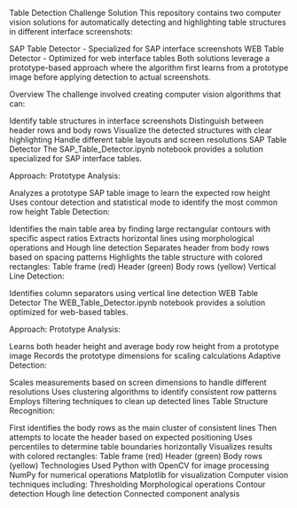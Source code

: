 Table Detection Challenge Solution
This repository contains two computer vision solutions for automatically detecting and highlighting table structures in different interface screenshots:

SAP Table Detector - Specialized for SAP interface screenshots
WEB Table Detector - Optimized for web interface tables
Both solutions leverage a prototype-based approach where the algorithm first learns from a prototype image before applying detection to actual screenshots.

Overview
The challenge involved creating computer vision algorithms that can:

Identify table structures in interface screenshots
Distinguish between header rows and body rows
Visualize the detected structures with clear highlighting
Handle different table layouts and screen resolutions
SAP Table Detector
The SAP_Table_Detector.ipynb notebook provides a solution specialized for SAP interface tables.

Approach:
Prototype Analysis:

Analyzes a prototype SAP table image to learn the expected row height
Uses contour detection and statistical mode to identify the most common row height
Table Detection:

Identifies the main table area by finding large rectangular contours with specific aspect ratios
Extracts horizontal lines using morphological operations and Hough line detection
Separates header from body rows based on spacing patterns
Highlights the table structure with colored rectangles:
Table frame (red)
Header (green)
Body rows (yellow)
Vertical Line Detection:

Identifies column separators using vertical line detection
WEB Table Detector
The WEB_Table_Detector.ipynb notebook provides a solution optimized for web-based tables.

Approach:
Prototype Analysis:

Learns both header height and average body row height from a prototype image
Records the prototype dimensions for scaling calculations
Adaptive Detection:

Scales measurements based on screen dimensions to handle different resolutions
Uses clustering algorithms to identify consistent row patterns
Employs filtering techniques to clean up detected lines
Table Structure Recognition:

First identifies the body rows as the main cluster of consistent lines
Then attempts to locate the header based on expected positioning
Uses percentiles to determine table boundaries horizontally
Visualizes results with colored rectangles:
Table frame (red)
Header (green)
Body rows (yellow)
Technologies Used
Python with OpenCV for image processing
NumPy for numerical operations
Matplotlib for visualization
Computer vision techniques including:
Thresholding
Morphological operations
Contour detection
Hough line detection
Connected component analysis
